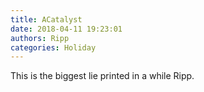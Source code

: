 ```yaml
---
title: ACatalyst
date: 2018-04-11 19:23:01
authors: Ripp
categories: Holiday
---
```


 This is the biggest lie printed in a while Ripp.
